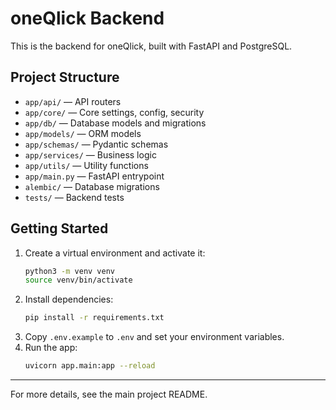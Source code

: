 # oneQlick Backend

This is the backend for oneQlick, built with FastAPI and PostgreSQL.

## Project Structure

- `app/api/` — API routers
- `app/core/` — Core settings, config, security
- `app/db/` — Database models and migrations
- `app/models/` — ORM models
- `app/schemas/` — Pydantic schemas
- `app/services/` — Business logic
- `app/utils/` — Utility functions
- `app/main.py` — FastAPI entrypoint
- `alembic/` — Database migrations
- `tests/` — Backend tests

## Getting Started

1. Create a virtual environment and activate it:
   ```sh
   python3 -m venv venv
   source venv/bin/activate
   ```
2. Install dependencies:
   ```sh
   pip install -r requirements.txt
   ```
3. Copy `.env.example` to `.env` and set your environment variables.
4. Run the app:
   ```sh
   uvicorn app.main:app --reload
   ```

---

For more details, see the main project README.
